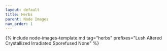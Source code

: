 ```yaml
---
layout: default
title: Herbs
parent: Node Images
nav_order: 1
---
```


{% include node-images-template.md tag="herbs" prefixes="Lush Altered Crystallized Irradiated Sporefused None" %}
